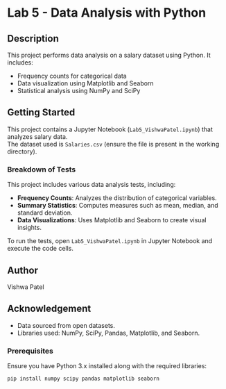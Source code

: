 # Lab 5 - Data Analysis with Python

## Description
This project performs data analysis on a salary dataset using Python. It includes:
- Frequency counts for categorical data
- Data visualization using Matplotlib and Seaborn
- Statistical analysis using NumPy and SciPy

## Getting Started

This project contains a Jupyter Notebook (`Lab5_VishwaPatel.ipynb`) that analyzes salary data.  
The dataset used is `Salaries.csv` (ensure the file is present in the working directory).  

### Breakdown of Tests
This project includes various data analysis tests, including:
- **Frequency Counts**: Analyzes the distribution of categorical variables.
- **Summary Statistics**: Computes measures such as mean, median, and standard deviation.
- **Data Visualizations**: Uses Matplotlib and Seaborn to create visual insights.

To run the tests, open `Lab5_VishwaPatel.ipynb` in Jupyter Notebook and execute the code cells.

## Author
Vishwa Patel

## Acknowledgement
- Data sourced from open datasets.
- Libraries used: NumPy, SciPy, Pandas, Matplotlib, and Seaborn.

### Prerequisites
Ensure you have Python 3.x installed along with the required libraries:
```bash
pip install numpy scipy pandas matplotlib seaborn

